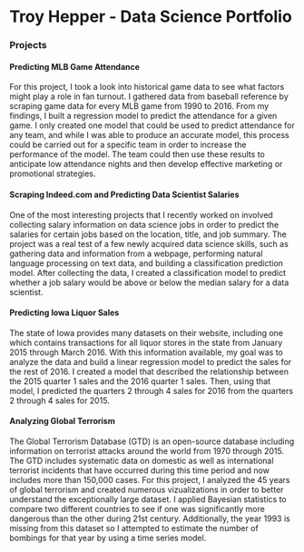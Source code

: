# Troy Hepper - Data Science Portfolio

### Projects

#### Predicting MLB Game Attendance

For this project, I took a look into historical game data to see what factors might play a role in fan turnout. I gathered data from baseball reference by scraping game data for every MLB game from 1990 to 2016. From my findings, I built a regression model to predict the attendance for a given game. I only created one model that could be used to predict attendance for any team, and while I was able to produce an accurate model, this process could be carried out for a specific team in order to increase the performance of the model. The team could then use these results to anticipate low attendance nights and then develop effective marketing or promotional strategies.

#### Scraping Indeed.com and Predicting Data Scientist Salaries

One of the most interesting projects that I recently worked on involved collecting salary information on data science jobs in order to predict the salaries for certain jobs based on the location, title, and job summary. The project was a real test of a few newly acquired data science skills, such as gathering data and information from a webpage, performing natural language processing on text data, and building a classification prediction model. After collecting the data, I created a classification model to predict whether a job salary would be above or below the median salary for a data scientist.

#### Predicting Iowa Liquor Sales

The state of Iowa provides many datasets on their website, including one which contains transactions for all liquor stores in the state from January 2015 through March 2016. With this information available, my goal was to analyze the data and build a linear regression model to predict the sales for the rest of 2016. I created a model that described the relationship between the 2015 quarter 1 sales and the 2016 quarter 1 sales. Then, using that model, I predicted the quarters 2 through 4 sales for 2016 from the quarters 2 through 4 sales for 2015.

#### Analyzing Global Terrorism

The Global Terrorism Database (GTD) is an open-source database including information on terrorist attacks around the world from 1970 through 2015. The GTD includes systematic data on domestic as well as international terrorist incidents that have occurred during this time period and now includes more than 150,000 cases. For this project, I analyzed the 45 years of global terrorism and created numerous vizualizations in order to better understand the exceptionally large dataset. I applied Bayesian statistics to compare two different countries to see if one was significantly more dangerous than the other during 21st century. Additionally, the year 1993 is missing from this dataset so I attempted to estimate the number of bombings for that year by using a time series model.